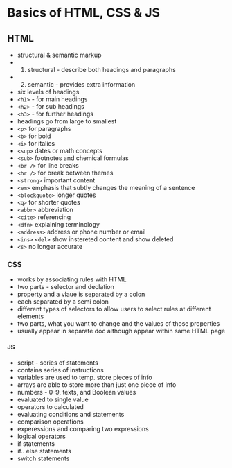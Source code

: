 # Basics of HTML, CSS & JS
## HTML 
- structural & semantic markup
- 1. structural - describe both headings and paragraphs
- 2. semantic - provides extra information
- six levels of headings
- `<h1>` - for main headings
- `<h2>` - for sub headings
- `<h3>` - for further headings
- headings go from large to smallest 
- `<p>` for paragraphs 
- `<b>` for bold
- `<i>` for italics
- `<sup>` dates or math concepts 
- `<sub>` footnotes and chemical formulas
- `<br />` for line breaks
- `<hr />` for break between themes
- `<strong>` important content
- `<em>` emphasis that subtly changes the meaning of a sentence
- `<blockquote>` longer quotes
- `<q>` for shorter quotes
- `<abbr>` abbreviation
- `<cite>` referencing 
- `<dfn>` explaining terminology
- `<address>` address or phone number or email
- `<ins>` `<del>` show instereted content and show deleted
- `<s>` no longer accurate

### CSS 
- works by associating rules with HTML
- two parts - selector and declation
- property and a vlaue is separated by a colon
- each separated by a semi colon
- different types of selectors to allow users to select rules at different elements
- two parts, what you want to change and the values of those properties
- usually appear in separate doc although appear within same HTML page

#### JS 
- script - series of statements
- contains series of instructions
- variables are used to temp. store pieces of info
- arrays are able to store more than just one piece of info
- numbers - 0-9, texts, and Boolean values
- evaluated to single value
- operators to calculated
- evaluating conditions and statements
- comparison operations
- experessions and comparing two expressions
- logical operators 
- if statements 
- if.. else statements 
- switch statements 
